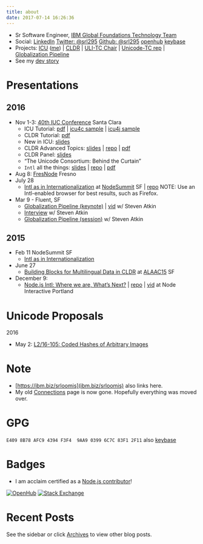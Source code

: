 ```yaml
---
title: about
date: 2017-07-14 16:26:36
---
```


* Sr Software Engineer, [IBM Global Foundations Technology Team](http://ibm.com/software/globalization/)
* Social: [LinkedIn](http://www.linkedin.com/in/srloomis) [Twitter: @srl295](http://twitter.com/srl295) [Github: @srl295](https://github.com/srl295) [openhub](https://www.openhub.net/accounts/srl295) [keybase](https://keybase.io/srl295)
* Projects: [ICU](http://icu-project.org) ([me](https://ssl.icu-project.org/trac/wiki/Srl)) | [CLDR](http://unicode.org/cldr) | [ULI-TC Chair](http://unicode.org/uli) | [Unicode-TC rep](http://unicode.org) | [Globalization Pipeline](https://developer.ibm.com/open/ibm-bluemix-globalization-pipeline-service/)
* See my [dev story](https://developer.ibm.com/open/stevens-dev-story/)

# Presentations

## 2016
* Nov 1-3: [40th IUC Conference](http://www.unicodeconference.org/program.htm) Santa Clara
   * ICU Tutorial: [pdf](https://www.dropbox.com/s/mhe9ypava28gdhz/ts2t2%20-%20Putting%20ICU%20to%20Work.pdf?dl=0) | [icu4c sample](http://source.icu-project.org/repos/icu/icuapps/trunk/icufacts/) | [icu4j sample](http://source.icu-project.org/repos/icu/icu4j/trunk/samples/)
   * CLDR Tutorial: [pdf](https://www.dropbox.com/s/fonrk0ljlt11ffv/TS3T3%20CLDR_Tutorial_IUC40.pdf?dl=0)
   * New in ICU: [slides](https://goo.gl/KkYxC9)
   * CLDR Advanced Topics: [slides](https://cdn.rawgit.com/srl295/srl295-slides/2016-11-02-iuc40-cldradv/index.html) | [repo](https://github.com/srl295/srl295-slides/tree/2016-11-02-iuc40-cldradv) | [pdf](https://www.dropbox.com/s/0c6sehw0x1wsz4l/S3T2%20CLDR%20New%20Advanced%20Topics.pdf?dl=0)
   * CLDR Panel: [slides](https://bit.ly/iuc40cldr)
   * “The Unicode Consortium: Behind the Curtain”
   * `Intl` all the things: [slides](https://cdn.rawgit.com/srl295/srl295-slides/2016-11-03-iuc40/index.html) | [repo](https://github.com/srl295/srl295-slides/tree/2016-11-03-iuc40) | [pdf](https://www.dropbox.com/s/0nuyx8nhvh85ukn/s9t3%20Nodejs%20Intl%20All%20the%20Things.pdf?dl=0)
* Aug 8: [FresNode](http://www.meetup.com/en-US/fresno-node-js) Fresno
* July 28
   * [Intl as in Internationalization](https://cdn.rawgit.com/srl295/srl295-slides/2016-07-NodeSummit-final/index.html) at [NodeSummit](http://nodesummit.com) SF | [repo](https://github.com/srl295/srl295-slides/tree/2016-07-NodeSummit) 
   NOTE: Use an Intl-enabled browser for best results, such as Firefox.
* Mar 9 - Fluent, SF
   * [Globalization Pipeline (keynote)](http://conferences.oreilly.com/fluent/javascript-html-us/public/schedule/detail/50476) | [vid](https://www.oreilly.com/ideas/globalization-pipeline-translations-at-cloud-speeds)   w/ Steven Atkin
   * [Interview](https://www.youtube.com/watch?v=uMD4XhVaekY)   w/ Steven Atkin
   * [Globalization Pipeline (session)](http://conferences.oreilly.com/fluent/javascript-html-us/public/schedule/detail/50517)  w/ Steven Atkin

## 2015
* Feb 11 NodeSummit SF
    * [Intl as in Internationalization](http://nodesummit.com/media/intl-as-in-internationalization-tools-for-global-node-js-applications/)
* June 27
    * [Building Blocks for Multilingual Data in CLDR](http://www.slideshare.net/StevenRLoomis/building-blocks-for-accessing-multilingual-data-cldr) at [ALAAC15](http://alaac15.ala.org/node/28690) SF
* December 9:
    * [Node.js Intl: Where we are, What’s Next?](https://cdn.rawgit.com/srl295/srl295-slides/2015-12-NodeInteractive-final/index.html) | [repo](https://github.com/srl295/srl295-slides/tree/2015-12-NodeInteractive) | [vid](http://youtu.be/U0z_yO5gFP8) at Node Interactive Portland

# Unicode Proposals
2016
 * May 2: [L2/16-105: Coded Hashes of Arbitrary Images](http://www.unicode.org/L2/L2016/16105-unicode-image-hash.pdf)

# Note
* [https://ibm.biz/srloomis](ibm.biz/srloomis) also links here.
* My old [Connections](https://www-304.ibm.com/connections/profiles/html/profileView.do?userid=1200008EFG&lang=en_us) page is now gone. Hopefully everything was moved over.

# GPG
`E409 8B78 AFC9 4394 F3F4  9AA9 0399 6C7C 83F1 2F11` also [keybase](https://keybase.io/srl295)

# Badges
* I am acclaim certified as a [Node.js contributor](https://www.youracclaim.com/badges/5cc821b1-11ac-43ff-a9b1-92d17b37b625/public_url)!

[![OpenHub](https://www.openhub.net/accounts/9247/widgets/account_detailed.gif)](https://www.openhub.net/accounts/9247?ref=Detailed)
[![Stack Exchange](http://stackexchange.com/users/flair/c1970b3f26b54398bc7b033048c7a2f0.png)](http://stackoverflow.com/users/185799/steven-r-loomis)

# Recent Posts
See the sidebar or click [Archives](/archives) to view other blog posts.
